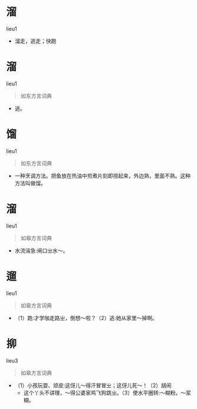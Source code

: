 # 溜
lieu1
- 溜走，逃走；快跑

# 溜
lieu1
> 如东方言词典
- 逃。

# 馏
lieu1
> 如东方言词典
- 一种烹调方法。把鱼放在热油中煎煮片刻即捞起来，外边熟，里面不熟。这种方法叫做馏。

# 溜
lieu1
> 如皋方言词典
- 水流湍急:闸口㞢水～。

# 遛
lieu1
> 如皋方言词典
- （1）跑:才学咖走路㞢，倒想～啦？（2）逃:她从家里～掉啊。

# 㧕
lieu3
> 如皋方言词典
- （1）小孩玩耍、顽皮:这伢儿～得汗冒冒㞢；这伢儿死～！（2）胡闹
  - 这个丫头不讲理，～得公婆家鸡飞狗跳㞢。（3）使水平圈转:～糊粉。～浆糊。
